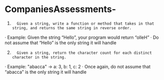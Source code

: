 # CompaniesAssessments-
1.       Given a string, write a function or method that takes in that string, and returns the same string in reverse order.
 
·        Example: Given the string “Hello”, your program would return “olleH”
·        Do not assume that “Hello” is the only string it will handle
 
2.       Given a string, return the character count for each distinct character in the string.
 
·        Example: "abacca" -> a: 3, b: 1, c: 2
·        Once again, do not assume that “abacca” is the only string it will handle